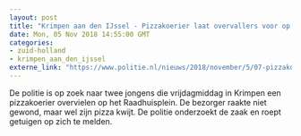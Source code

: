 ```yaml
---
layout: post
title: "Krimpen aan den IJssel - Pizzakoerier laat overvallers voor op zebrapad"
date: Mon, 05 Nov 2018 14:55:00 GMT
categories: 
- zuid-holland 
- krimpen_aan_den_ijssel 
externe_link: "https://www.politie.nl/nieuws/2018/november/5/07-pizzakoerier-laat-overvallers-voor-op-zebrapad.html"
---
```


De politie is op zoek naar twee jongens die vrijdagmiddag in Krimpen een pizzakoerier overvielen op het Raadhuisplein. De bezorger raakte niet gewond, maar wel zijn pizza kwijt. De politie onderzoekt de zaak en roept getuigen op zich te melden.
